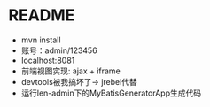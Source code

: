 # README

- mvn install
- 账号：admin/123456
- localhost:8081
- 前端视图实现: ajax + iframe
- devtools被我搞坏了-> jrebel代替
- 运行len-admin下的MyBatisGeneratorApp生成代码
